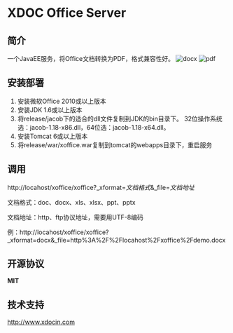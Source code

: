 XDOC Office Server
==========================================

简介
----------------------------------------------
一个JavaEE服务，将Office文档转换为PDF，格式兼容性好。
![docx](https://raw.githubusercontent.com/myeeboy/xoffice/master/web/image/docx.png)
![pdf](https://raw.githubusercontent.com/myeeboy/xoffice/master/web/image/pdf.png)

安装部署
----------------------------------------------
1. 安装微软Office 2010或以上版本
2. 安装JDK 1.6或以上版本
3. 将release/jacob下的适合的dll文件复制到JDK的bin目录下。
   32位操作系统选：jacob-1.18-x86.dll，64位选：jacob-1.18-x64.dll。
4. 安装Tomcat 6或以上版本
5. 将release/war/xoffice.war复制到tomcat的webapps目录下，重启服务

调用
----------------------------------------------
http://locahost/xoffice/xoffice?_xformat=*文档格式*&_file=*文档地址*

文档格式：doc、docx、xls、xlsx、ppt、pptx

文档地址：http、ftp协议地址，需要用UTF-8编码

例：http://locahost/xoffice/xoffice?_xformat=docx&_file=http%3A%2F%2Flocahost%2Fxoffice%2Fdemo.docx

开源协议
----------------------------------------------
**MIT**

技术支持
----------------------------------------------
http://www.xdocin.com
